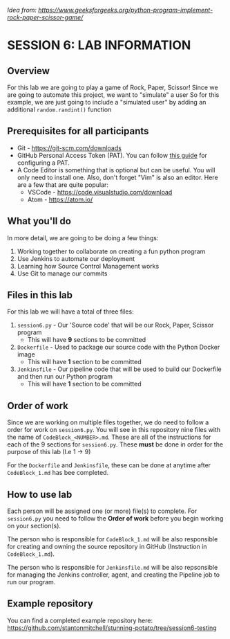 _Idea from: https://www.geeksforgeeks.org/python-program-implement-rock-paper-scissor-game/_
# SESSION 6: LAB INFORMATION

## Overview
For this lab we are going to play a game of Rock, Paper, Scissor!
Since we are going to automate this project, we want to "simulate" a user
So for this example, we are just going to include a "simulated user" by adding an additional `random.randint()` function

## Prerequisites for all participants

* Git - https://git-scm.com/downloads
* GitHub Personal Access Token (PAT). You can follow [this guide](https://docs.github.com/en/authentication/keeping-your-account-and-data-secure/creating-a-personal-access-token) for configuring a PAT.
* A Code Editor is something that is optional but can be useful. You will only need to install one. Also, don't forget "Vim"  is also an editor. Here are a few that are quite popular: 
  * VSCode - https://code.visualstudio.com/download
  * Atom - https://atom.io/



## What you'll do
In more detail, we are going to be doing a few things:

1. Working together to collaborate on creating a fun python program
2. Use Jenkins to automate our deployment
3. Learning how Source Control Management works
4. Use Git to manage our commits

## Files in this lab
For this lab we will have a total of three files:

1. `session6.py` - Our 'Source code' that will be our Rock, Paper, Scissor program
   * This will have **9** sections to be committed
2. `Dockerfile` - Used to package our source code with the Python Docker image
   * This will have **1** section to be committed
3. `Jenkinsfile` - Our pipeline code that will be used to build our Dockerfile and then run our Python program
   * This will have **1** section to be committed

## Order of work
Since we are  working on multiple files together, we do need to follow a order for work on `session6.py`. You will see in  this repository nine files with the name of `CodeBlock_<NUMBER>.md`. These are all of the instructions for each of the 9 sections for `session6.py`. These **must** be done in order for the purpose of this lab (I.e 1 -> 9)

For the `Dockerfile` and `Jenkinsfile`, these can be done at anytime after `CodeBlock_1.md` has bee completed.

## How to use lab

Each person will be assigned one (or more) file(s) to complete. For `session6.py` you need to follow the **Order of work** before you begin working on your section(s). 

The person who is responsible for `CodeBlock_1.md` will be also responsible for creating and owning the source repository in GitHub (Instruction in `CodeBlock_1.md`).

The person who is responsible for `Jenkinsfile.md` will be also repsonsible for managing the Jenkins controller, agent, and creating the Pipeline job to run our program. 

## Example repository

You can find a completed example repository here: https://github.com/stantonmitchell/stunning-potato/tree/session6-testing
